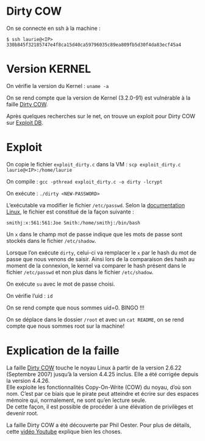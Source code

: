 # Dirty COW

On se connecte en ssh à la machine :
```
$ ssh laurie@<IP>
330b845f32185747e4f8ca15d40ca59796035c89ea809fb5d30f4da83ecf45a4
```

# Version KERNEL
On vérifie la version du Kernel : `uname -a`

On se rend compte que la version de Kernel (3.2.0-91) est vulnérable à la faille [Dirty COW](https://en.wikipedia.org/wiki/Dirty_COW).

Après quelques recherches sur le net, on trouve un exploit pour Dirty COW sur [Exploit DB](https://www.exploit-db.com/exploits/40839).

# Exploit
On copie le fichier `exploit_dirty.c` dans la VM : `scp exploit_dirty.c laurie@<IP>:/home/laurie`

On compile : `gcc -pthread exploit_dirty.c -o dirty -lcrypt`

On exécute : `./dirty <NEW-PASSWORD>`

L’exécutable va modifier le fichier `/etc/passwd`. Selon la [documentation Linux](http://www.linux-france.org/article/sys/lame/html/x829.html), le fichier est constitué de la façon suivante :
```
smithj:x:561:561:Joe Smith:/home/smithj:/bin/bash
```
Un `x` dans le champ mot de passe indique que les mots de passe sont stockés dans le fichier `/etc/shadow`.

Lorsque l’on exécute `dirty`, celui-ci va remplacer le `x` par le hash du mot de passe que nous venons de saisir. Ainsi lors de la comparaison des hash au moment de la connexion, le kernel va comparer le hash présent dans le fichier `/etc/passwd` et non plus dans le fichier `/etc/shadow`.

On exécute `su` avec le mot de passe choisi.

On vérifie l’uid : `id`

On se rend compte que nous sommes uid=0. BINGO !!!

On se déplace dans le dossier `/root` et avec un `cat README`, on se rend compte que nous sommes root sur la machine!

# Explication de la faille
La faille [Dirty COW](https://dirtycow.ninja/) touche le noyau Linux à partir de la version 2.6.22 (Septembre 2007) jusqu’à la version 4.4.25 inclus. Elle a été corrigée depuis la version 4.4.26.  
Elle exploite les fonctionnalités Copy-On-Write (COW) du noyau, d’où son nom. C’est par ce biais que le pirate peut atteindre et écrire sur des espaces mémoire qui, normalement, ne sont qu’en lecture seule.  
De cette façon, il est possible de procéder à une élévation de privilèges et devenir root.

La faille Dirty COW a été découverte par Phil Oester.
Pour plus de détails, cette [vidéo Youtube](https://www.youtube.com/watch?v=kEsshExn7aE) explique bien les choses.
